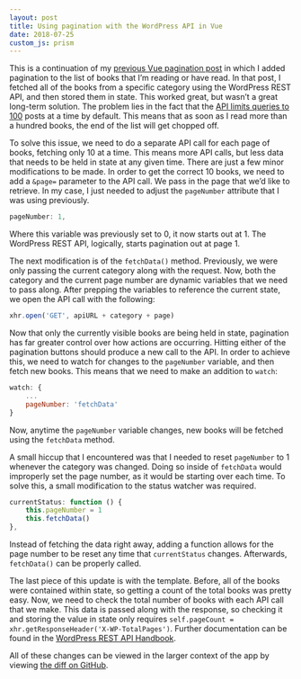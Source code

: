 ```yaml
---
layout: post
title: Using pagination with the WordPress API in Vue
date: 2018-07-25
custom_js: prism
---
```

This is a continuation of my [previous Vue pagination post](https://samhermes.com/posts/adding-pagination-in-vue/) in which I added pagination to the list of books that I’m reading or have read. In that post, I fetched all of the books from a specific category using the WordPress REST API, and then stored them in state. This worked great, but wasn’t a great long-term solution. The problem lies in the fact that the [API limits queries to 100](https://developer.wordpress.org/rest-api/using-the-rest-api/pagination/) posts at a time by default. This means that as soon as I read more than a hundred books, the end of the list will get chopped off.

To solve this issue, we need to do a separate API call for each page of books, fetching only 10 at a time. This means more API calls, but less data that needs to be held in state at any given time. There are just a few minor modifications to be made. In order to get the correct 10 books, we need to add a `&page=` parameter to the API call. We pass in the page that we’d like to retrieve. In my case, I just needed to adjust the `pageNumber` attribute that I was using previously.

```js
pageNumber: 1,
```

Where this variable was previously set to 0, it now starts out at 1. The WordPress REST API, logically, starts pagination out at page 1.

The next modification is of the `fetchData()` method. Previously, we were only passing the current category along with the request. Now, both the category and the current page number are dynamic variables that we need to pass along. After prepping the variables to reference the current state, we open the API call with the following:

```js
xhr.open('GET', apiURL + category + page)
```

Now that only the currently visible books are being held in state, pagination has far greater control over how actions are occurring. Hitting either of the pagination buttons should produce a new call to the API. In order to achieve this, we need to watch for changes to the `pageNumber` variable, and then fetch new books. This means that we need to make an addition to `watch`:

```js
watch: {
    ...
    pageNumber: 'fetchData'
}
```

Now, anytime the `pageNumber` variable changes, new books will be fetched using the `fetchData` method.

A small hiccup that I encountered was that I needed to reset `pageNumber` to 1 whenever the category was changed. Doing so inside of `fetchData` would improperly set the page number, as it would be starting over each time. To solve this, a small modification to the status watcher was required.

```js
currentStatus: function () {
    this.pageNumber = 1
    this.fetchData()
},
```

Instead of fetching the data right away, adding a function allows for the page number to be reset any time that `currentStatus` changes. Afterwards, `fetchData()` can be properly called.

The last piece of this update is with the template. Before, all of the books were contained within state, so getting a count of the total books was pretty easy. Now, we need to check the total number of books with each API call that we make. This data is passed along with the response, so checking it and storing the value in state only requires `self.pageCount = xhr.getResponseHeader('X-WP-TotalPages')`. Further documentation can be found in the [WordPress REST API Handbook](https://developer.wordpress.org/rest-api/using-the-rest-api/pagination/).

All of these changes can be viewed in the larger context of the app by viewing [the diff on GitHub](https://github.com/samhermes/samhermes.github.io/commit/f3d0fd783e915a0df69c312b9ef8203f1042c663).
